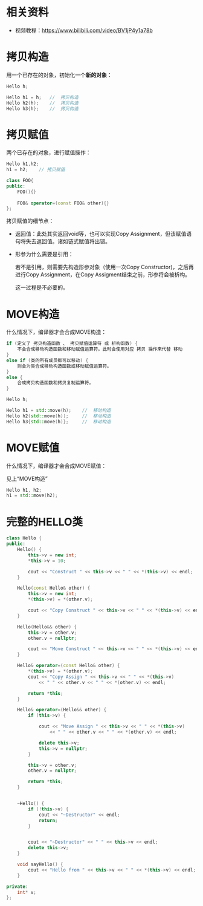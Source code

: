 # 相关资料

- 视频教程：https://www.bilibili.com/video/BV1jP4y1a78b



# 拷贝构造

用一个已存在的对象，初始化一个**新的对象**：

```C++
Hello h;

Hello h1 = h;	//	拷贝构造
Hello h2(h);	//	拷贝构造
Hello h3{h};	//	拷贝构造
```



# 拷贝赋值

两个已存在的对象，进行赋值操作：

```C++
Hello h1,h2;
h1 = h2;	// 拷贝赋值
```



```C++
class FOO{
public:
	FOO(){}
    
    FOO& operator=(const FOO& other){} 
};
```

拷贝赋值的细节点：

- 返回值：此处其实返回void等，也可以实现Copy Assignment，但该赋值语句将失去返回值。诸如链式赋值将出错。

- 形参为什么需要是引用：

  若不是引用，则需要先构造形参对象（使用一次Copy Constructor)，之后再进行Copy Assignment，在Copy Assigment结束之前，形参将会被析构。

  这一过程是不必要的。



# MOVE构造

什么情况下，编译器才会合成MOVE构造：

```C++
if (定义了 拷贝构造函数 、 拷贝赋值运算符 或 析构函数) {
    不会合成移动构造函数和移动赋值运算符。此时会使用对应 拷贝 操作来代替 移动
}
else if (类的所有成员都可以移动) {
    则会为类合成移动构造函数或移动赋值运算符。
}
else {
    合成拷贝构造函数和拷贝复制运算符。
}
```



```C++
Hello h;

Hello h1 = std::move(h);	//	移动构造
Hello h2(std::move(h));		//	移动构造
Hello h3{std::move(h)};		//	移动构造
```



# MOVE赋值

什么情况下，编译器才会合成MOVE赋值：

见上“MOVE构造”



```C++
Hello h1, h2;
h1 = std::move(h2);
```



# 完整的HELLO类

```c++
class Hello {
public:
	Hello() {
		this->v = new int;
		*this->v = 10;

		cout << "Construct " << this->v << " " << *(this->v) << endl;
	}

	Hello(const Hello& other) {
		this->v = new int;
		*(this->v) = *(other.v);

		cout << "Copy Construct " << this->v << " " << *(this->v) << endl;
	}

	Hello(Hello&& other) {
		this->v = other.v;
		other.v = nullptr;

		cout << "Move Construct " << this->v << " " << *(this->v) << endl;
	}

	Hello& operator=(const Hello& other) {
		*(this->v) = *(other.v);
		cout << "Copy Assign " << this->v << " " << *(this->v)
			<< " " << other.v << " " << *(other.v) << endl;

		return *this;
	}

	Hello& operator=(Hello&& other) {
		if (this->v) {

			cout << "Move Assign " << this->v << " " << *(this->v)
				<< " " << other.v << " " << *(other.v) << endl;

			delete this->v;
			this->v = nullptr;
		}

		this->v = other.v;
		other.v = nullptr;

		return *this;
	}


	~Hello() {
		if (!this->v) {
			cout << "~Destructor" << endl;
			return;
		}


		cout << "~Destructor" << " " << this->v << endl;
		delete this->v;
	}

	void sayHello() {
		cout << "Hello from " << this->v << " " << *(this->v) << endl;
	}

private:
	int* v;
};
```

